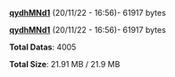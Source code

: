 [**qydhMNd1**](/data/qydhMNd1.txt) (20/11/22 - 16:56)- 61917 bytes

[**qydhMNd1**](/data/qydhMNd1.txt) (20/11/22 - 16:56)- 61917 bytes

**Total Datas**: 4005

**Total Size**: 21.91 MB / 21.9 MB